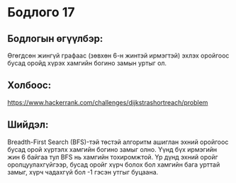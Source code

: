 # Бодлого 17

## Бодлогын өгүүлбэр:

Өгөгдсөн жингүй графаас (зөвхөн 6-н жинтэй ирмэгтэй) эхлэх оройгоос бусад оройд хүрэх хамгийн богино замын уртыг ол.

## Холбоос:

https://www.hackerrank.com/challenges/dijkstrashortreach/problem

## Шийдэл:

Breadth-First Search (BFS)-тэй төстэй алгоритм ашиглан эхний оройгоос бусад орой хүртэлх хамгийн богино замыг олно. Үүнд бүх ирмэгийн жин 6 байгаа тул BFS нь хамгийн тохиромжтой. Үр дүнд эхний оройг оролцуулахгүйгээр, бусад оройг хүрч болох бол хамгийн бага урттай замыг, хүрч чадахгүй бол -1 гэсэн утгыг буцаана.
